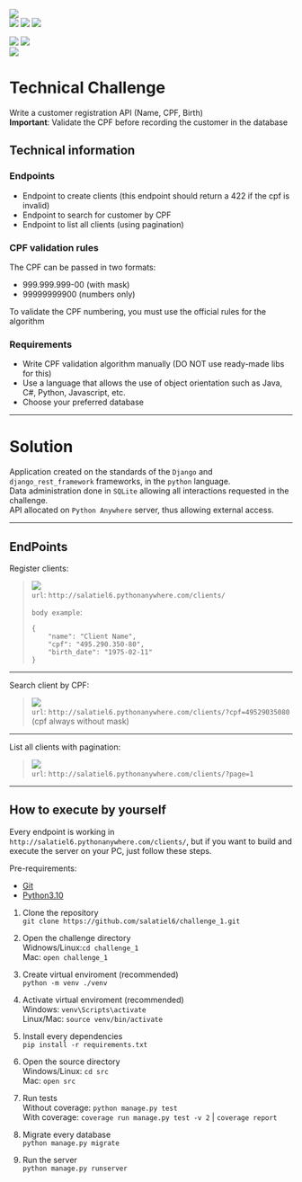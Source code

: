![](https://img.shields.io/badge/release-v1.1.0-gold)  
![](https://img.shields.io/badge/python-v3.10.1-blue)
![](https://img.shields.io/badge/Django-v4.0.4-white)
![](https://img.shields.io/badge/mysqlclient-v2.1.0-000000)

![](https://img.shields.io/badge/passed_tests-5-brightgreen)
![](https://img.shields.io/badge/failed_tests-0-red)  
![](https://img.shields.io/badge/coverage-94%25-green)

# Technical Challenge

Write a customer registration API (Name, CPF, Birth)  
**Important**: Validate the CPF before recording the customer in the database

## Technical information

### Endpoints
- Endpoint to create clients (this endpoint should return a 422 if the cpf is invalid)
- Endpoint to search for customer by CPF
- Endpoint to list all clients (using pagination)

### CPF validation rules

The CPF can be passed in two formats:
- 999.999.999-00 (with mask)
- 99999999900 (numbers only)

To validate the CPF numbering, you must use the official rules for the algorithm

### Requirements

- Write CPF validation algorithm manually (DO NOT use ready-made libs for this)
- Use a language that allows the use of object orientation such as Java, C#, Python, Javascript, etc.
- Choose your preferred database

---

# Solution

Application created on the standards of the `Django` and `django_rest_framework` frameworks, in the `python` language.  
Data administration done in `SQLite` allowing all interactions requested in the challenge.  
API allocated on `Python Anywhere` server, thus allowing external access.

---

## EndPoints

Register clients:
> ![](https://img.shields.io/badge/method-POST-purple)  
> `url`: `http://salatiel6.pythonanywhere.com/clients/`  
>
> `body example`:
> ```
> {
>     "name": "Client Name",
>     "cpf": "495.290.350-80",
>     "birth_date": "1975-02-11"
> }
> ```

---

Search client by CPF:
> ![](https://img.shields.io/badge/method-GET-pink)  
> `url`: `http://salatiel6.pythonanywhere.com/clients/?cpf=49529035080`  (cpf always without mask)

---

List all clients with pagination:
> ![](https://img.shields.io/badge/method-GET-pink)  
> `url`: `http://salatiel6.pythonanywhere.com/clients/?page=1`

---

## How to execute by yourself
Every endpoint is working in `http://salatiel6.pythonanywhere.com/clients/`, but if you want to build and execute the server on your PC, just follow these steps.

Pre-requirements:
- [Git](https://git-scm.com/downloads)
- [Python3.10](https://www.python.org/downloads/)

1. Clone the repository    
`git clone https://github.com/salatiel6/challenge_1.git`


2. Open the challenge directory  
Widnows/Linux:`cd challenge_1`  
Mac: `open challenge_1`


3. Create virtual enviroment (recommended)  
`python -m venv ./venv`


4. Activate virtual enviroment (recommended)  
Windows: `venv\Scripts\activate`  
Linux/Mac: `source venv/bin/activate`


5. Install every dependencies  
`pip install -r requirements.txt`


6. Open the source directory  
Windows/Linux: `cd src`  
Mac: `open src`


7. Run tests  
Without coverage: `python manage.py test`  
With coverage: `coverage run manage.py test -v 2` | `coverage report`


8. Migrate every database  
`python manage.py migrate`


9. Run the server  
`python manage.py runserver`